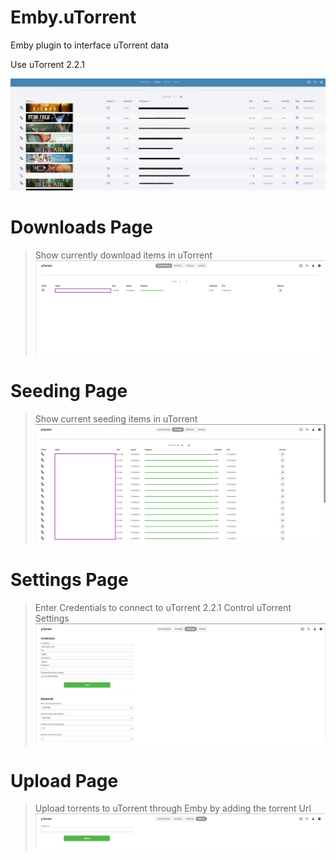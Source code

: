 # Emby.uTorrent
Emby plugin to interface uTorrent data

Use uTorrent 2.2.1

![img](https://raw.githubusercontent.com/chefbennyj1/Emby.uTorrent/master/utorrent_img1.png)

# Downloads Page
>Show currently download items in uTorrent
![img](https://github.com/chefbennyj1/Emby.uTorrent/blob/master/utorrent_img_1.png)

# Seeding Page
>Show current seeding items in uTorrent
![img](https://github.com/chefbennyj1/Emby.uTorrent/blob/master/utorrent_img_2.png)

# Settings Page
>Enter Credentials to connect to uTorrent 2.2.1
>Control uTorrent Settings
![img](https://github.com/chefbennyj1/Emby.uTorrent/blob/master/utorrent_img_3.png)

# Upload Page
>Upload torrents to uTorrent through Emby by adding the torrent Url
![img](https://github.com/chefbennyj1/Emby.uTorrent/blob/master/utorrent_img_4.png)
